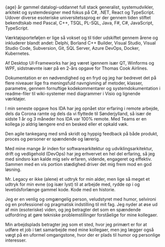 {age} år gammel datalogi-uddannet full stack generalist, systemudvikler, arkitekt og 
systemdesigner med fokus på C#, .NET, React og TypeScript. Udover diverse esoteriske universitetssprog er
der gennem tiden stiftet bekendtskab med Pascal, C++, TSQL, PL-SQL, Java, F#, C#, JavaScript,
TypeScript.

Værktøjsporteføljen er lige så vokset og til tider udskiftet gennem årene og inkluderer blandt andet: 
Delphi, Borland C++ Builder, Visual Studio, Visual Studio Code, Subversion, Git, SQL Server, 
Azure DevOps, Docker, Kubernetes.

Af Desktop UI-Frameworks har jeg været igennem især QT, Winforms og WPF, sidstnævnte især på
en 2-års opgave for Thomas Cook Airlines. 

Dokumentation er en nødvendighed og en fryd og jeg har bedrevet det på flere niveauer lige fra 
meningsfuld navngivning af metoder, klasser, parametre, gennem fornuftige kodekommentarer og 
systemdokumentation i readme-filer til wiki-systemer med diagrammer i Visio og lignende 
værktøjer.

I min seneste opgave hos IDA har jeg opnået stor erfaring i remote arbejde, dels da Corona ramte og
dels da vi flyttede til Sønderjylland, så især de sidste 1 år og 3 måneder hos IDA var 100% remote. 
Med Teams er en kollega jo aldrig længere end en besked eller et opkald væk. 

Den agile tankegang med små skridt og hyppig feedback på både produkt, proces og personer er spændende og lærerig.

Med mine mange år inden for softwarearkitektur og udviklingsarkitektur, drift og vedligehold 
(DevOps) har jeg erhvervet en hel del erfaring, så jeg med sindsro kan kalde mig selv erfaren, 
vidende, engageret og effektiv. Sammen med en vis portion stædighed driver det mig frem mod en 
god løsning.

Mr. Legacy er ikke (alene) et udtryk for min alder, men lige så meget et udtryk for min evne (og især
lyst) til at arbejde med, rydde op i og levetidsforlænge gammel kode. Kode med en historie.

Jeg er en venlig og omgængelig person, veludstyret med humor, selvironi og en professionel og 
pragmatisk indstilling til mit fag. Jeg nyder at øse ud af min (esoteriske) viden, og jeg betragter det 
som en spændende udfordring at gøre tekniske problemstillinger forståelige for mine kollegaer.

Min arbejdsplads betragter jeg som et sted, hvor jeg primært er for at udføre et job i tæt samarbejde 
med mine kollegaer, men jeg lægger også vægt på en uformel omgangstone, hvor der er plads til 
humor og personlige interesser.
